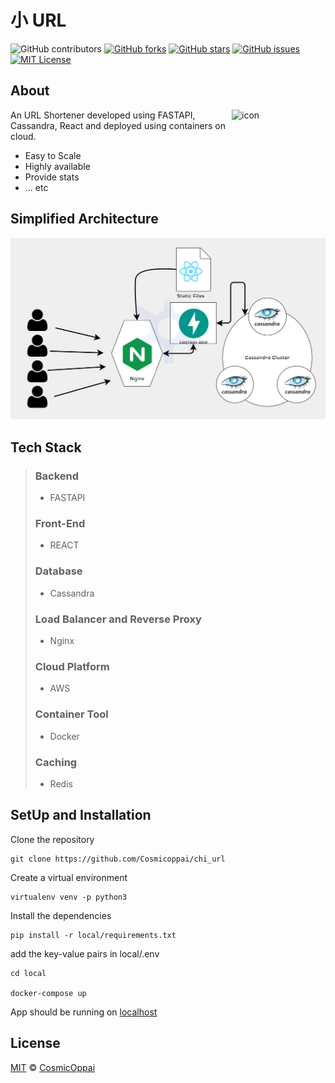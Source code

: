 # 小 URL
![GitHub contributors](https://img.shields.io/github/contributors/cosmicoppai/chi_url?color=lightgrey)
[![GitHub forks](https://img.shields.io/github/forks/cosmicoppai/chi_url?color=lightgrey)](https://github.com/Cosmicoppai/chi_url/network)
[![GitHub stars](https://img.shields.io/github/stars/cosmicoppai/chi_url?color=lightgrey)](https://github.com/Cosmicoppai/chi_url/stargazers)
[![GitHub issues](https://img.shields.io/github/issues/Cosmicoppai/chi_url?color=lightgrey)](https://github.com/Cosmicoppai/chi_url/issues)
[![MIT License](https://img.shields.io/badge/license-MIT-lightgrey)](./LICENSE)

## About
<img align="right" width="150" height="170" src="static/icon.png" alt="icon">
 An URL Shortener developed using FASTAPI, Cassandra, React and deployed using containers on cloud.

- Easy to Scale
- Highly available
- Provide stats
- ... etc
  
## Simplified Architecture
![Architecture](static/architecture.png)

## Tech Stack
> ### Backend
> * FASTAPI
> ### Front-End
> * REACT
> ### Database
> * Cassandra
> ### Load Balancer and Reverse Proxy
> * Nginx
> ### Cloud Platform
> * AWS
> ### Container Tool
> * Docker
> ### Caching
> * Redis


## SetUp and Installation

Clone the repository
```
git clone https://github.com/Cosmicoppai/chi_url
```
Create a virtual environment
```
virtualenv venv -p python3
```
Install the dependencies
```
pip install -r local/requirements.txt
```
add the key-value pairs in local/.env

```
cd local

docker-compose up
```
App should be running on [localhost](http://localhost)

## License
[MIT](http://opensource.org/licenses/MIT) © [CosmicOppai](https://github.com/cosmicoppai)
